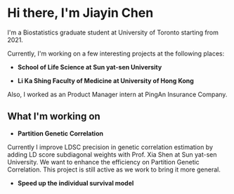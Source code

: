 # Hi there, I'm Jiayin Chen
I'm a Biostatistics graduate student at University of Toronto starting from 2021.

Currently, I'm working on a few interesting projects at the following places:

- **School of Life Science at Sun yat-sen University**

- **Li Ka Shing Faculty of Medicine at University of Hong Kong**

Also, I worked as an Product Manager intern at PingAn Insurance Company.

## What I'm working on

- **Partition Genetic Correlation**

Currently I improve LDSC precision in genetic correlation estimation by adding LD score subdiagonal weights with Prof. Xia Shen at  Sun yat-sen University. We want to enhance the efficiency on Partition Genetic Correlation. This project is still active as we work to bring it more general.

- **Speed up the individual survival model**
